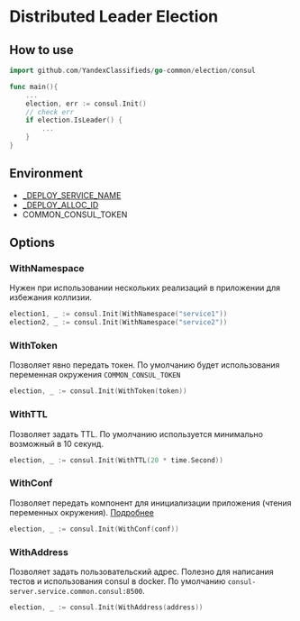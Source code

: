 # Distributed Leader Election

## How to use

```go
import github.com/YandexClassifieds/go-common/election/consul

func main(){
    ...
    election, err := consul.Init()
    // check err
    if election.IsLeader() {
        ...
    }
}
```

## Environment

- [_DEPLOY_SERVICE_NAME](https://docs.yandex-team.ru/classifieds-infra/deploy/default-env#_DEPLOY_SERVICE_NAME)
- [_DEPLOY_ALLOC_ID](https://docs.yandex-team.ru/classifieds-infra/deploy/default-env#_DEPLOY_ALLOC_ID)
- COMMON_CONSUL_TOKEN

## Options

### WithNamespace

Нужен при использовании нескольких реализаций в приложении для избежания коллизии.

```go
election1, _ := consul.Init(WithNamespace("service1"))
election2, _ := consul.Init(WithNamespace("service2"))
```

### WithToken

Позволяет явно передать токен. По умолчанию будет использования переменная окружения `COMMON_CONSUL_TOKEN`
```go
election, _ := consul.Init(WithToken(token))
```

### WithTTL

Позволяет задать TTL. По умолчанию используется минимально возможный в 10 секунд.
```go
election, _ := consul.Init(WithTTL(20 * time.Second))
```

### WithConf

Позволяет передать компонент для инициализации приложения (чтения переменных окружения). [Подробнее](go-common/conf)

```go
election, _ := consul.Init(WithConf(conf))
```

### WithAddress

Позволяет задать пользовательский адрес. Полезно для написания тестов и использования consul в docker.
По умолчанию `consul-server.service.common.consul:8500`.

```go
election, _ := consul.Init(WithAddress(address))
```

